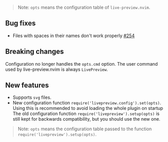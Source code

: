 > Note: `opts` means the configuration table of `live-preview.nvim`.

## Bug fixes
- Files with spaces in their names don't work properly [#254](https://github.com/brianhuster/live-preview.nvim/issues/254)

## Breaking changes
Configuration no longer handles the `opts.cmd` option. The user command used by live-preview.nvim is always `LivePreview`.

## New features
- Supports `svg` files.
- New configuration function `require('livepreview.config').set(opts)`. Using this is recommended to avoid loading the whole plugin on startup
The old configuration function `require('livepreview').setup(opts)` is still kept for backwards compatibility, but you should use the new one.

> Note: `opts` means the configuration table passed to the function `require('livepreview').setup(opts)`.
